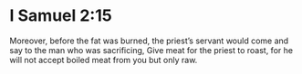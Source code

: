 # I Samuel 2:15

Moreover, before the fat was burned, the priest’s servant would come and say to the man who was sacrificing, Give meat for the priest to roast, for he will not accept boiled meat from you but only raw.
